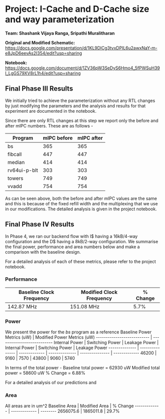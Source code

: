 # **Project: I-Cache and D-Cache size and way parameterization**

**Team: Shashank Vijaya Ranga, Sripathi Muralitharan**

**Original and Modified Schematic:** https://docs.google.com/presentation/d/1KL9DlCg3tvxDPIL6u2awxNaY-m-e8JpD6eevAs2I354/edit?usp=sharing

**Notebook:** https://docs.google.com/document/d/1ZV36pW3SeDyS6Hmo4_5fPWSuH39I_LgGS79XV8rL1h4/edit?usp=sharing

## **Final Phase III Results**

We initially tried to achieve the parameterization without any RTL changes by just modifying the parameters and the analysis and results for that experiment are documented in the notebook.

Since there are only RTL changes at this step we report only the before and after mIPC numbers. These are as follows - 

Program | mIPC before | mIPC after
------- | ----------- | ----------
bs | 365 | 365
fibcall | 447 | 447
median | 414 | 414
rv64ui-p-blt | 303 | 303
towers | 749 | 749
vvadd | 754 | 754

As can be seen above, both the before and after mIPC values are the same and this is because of the fixed refill width and the multiplexing that we use in our modifications. The detailed analysis is given in the project notebook.

## **Final Phase IV Results**

In Phase 4, we ran our backend flow with I$ having a 16kB/4-way configuration and the D$ having a 8kB/2-way configuration. We summarise the final power, performance and area numbers below and make a comparison with the baseline design.

For a detailed analysis of each of these metrics, please refer to the project notebook.

### **Performance**
Baseline Clock Frequency | Modified Clock Frequency | % Change
------------------------ | ------------------------ | --------
142.87 MHz | 151.08 MHz | 5.7%

### **Power**
We present the power for the *bs* program as a reference
Baseline Power Metrics (uW) | Modified Power Metrics (uW)
--------------------------- | ---------------------------
Internal Power | Switching Power | Leakage Power | Internal Power | Switching Power | Leakage Power
-------------- | --------------- | ------------- | -------------- | --------------- | -------------
46200 | 9160 | 7570 | 43800 | 9060 | 5740

In terms of the total power - 
Baseline total power = 62930 uW
Modified total power = 58600 uW
% Change = 6.88%

For a detailed analysis of our predictions and 
### **Area**
All areas are in um^2
Baseline Area | Modified Area | % Change
------------- | ------------- | --------
2656075.6 | 1865011.8 | 29.7%

